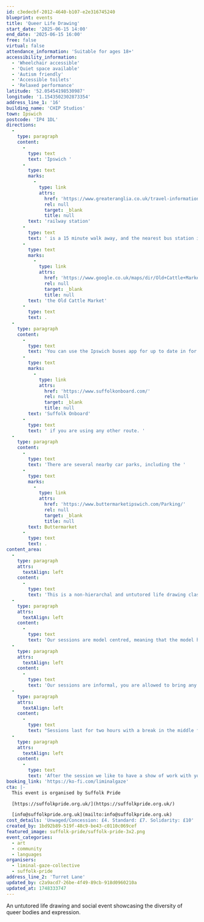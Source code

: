 ```yaml
---
id: c3edecbf-2012-4640-b107-e2e316745240
blueprint: events
title: 'Queer Life Drawing'
start_date: '2025-06-15 14:00'
end_date: '2025-06-15 16:00'
free: false
virtual: false
attendance_information: 'Suitable for ages 18+'
accessibility_information:
  - 'Wheelchair accessible'
  - 'Quiet space available'
  - 'Autism friendly'
  - 'Accessible toilets'
  - 'Relaxed performance'
latitude: '52.05454198530987'
longitude: '1.1543502302873354'
address_line_1: '16'
building_name: 'CHIP Studios'
town: Ipswich
postcode: 'IP4 1DL'
directions:
  -
    type: paragraph
    content:
      -
        type: text
        text: 'Ipswich '
      -
        type: text
        marks:
          -
            type: link
            attrs:
              href: 'https://www.greateranglia.co.uk/travel-information/station-information/ips'
              rel: null
              target: _blank
              title: null
        text: 'railway station'
      -
        type: text
        text: ' is a 15 minute walk away, and the nearest bus station is a two minute walk away at '
      -
        type: text
        marks:
          -
            type: link
            attrs:
              href: 'https://www.google.co.uk/maps/dir/Old+Cattle+Market,+Ipswich+IP4+1AE/CHIp+Studios/@52.0551775,1.1533895,18z/data=!4m14!4m13!1m5!1m1!1s0x47d9a02c8f4882f9:0xb6e69653139fe8f0!2m2!1d1.1547634!2d52.0559774!1m5!1m1!1s0x47d9a02c6ea3f9a5:0x1883cc62eb302ea6!2m2!1d1.1542664!2d52.054411!3e2?entry=ttu&g_ep=EgoyMDI1MDUwMy4wIKXMDSoJLDEwMjExNDUzSAFQAw%3D%3D'
              rel: null
              target: _blank
              title: null
        text: 'the Old Cattle Market'
      -
        type: text
        text: .
  -
    type: paragraph
    content:
      -
        type: text
        text: 'You can use the Ipswich buses app for up to date in for about bus timetables, you can also use '
      -
        type: text
        marks:
          -
            type: link
            attrs:
              href: 'https://www.suffolkonboard.com/'
              rel: null
              target: _blank
              title: null
        text: 'Suffolk Onboard'
      -
        type: text
        text: ' if you are using any other route. '
  -
    type: paragraph
    content:
      -
        type: text
        text: 'There are several nearby car parks, including the '
      -
        type: text
        marks:
          -
            type: link
            attrs:
              href: 'https://www.buttermarketipswich.com/Parking/'
              rel: null
              target: _blank
              title: null
        text: Buttermarket
      -
        type: text
        text: .
content_area:
  -
    type: paragraph
    attrs:
      textAlign: left
    content:
      -
        type: text
        text: 'This is a non-hierarchal and untutored life drawing class. Liminal Gaze host Queer Life drawing every month at CHiP studios with a new model each time to represent the diversity of the queer community.'
  -
    type: paragraph
    attrs:
      textAlign: left
    content:
      -
        type: text
        text: 'Our sessions are model centred, meaning that the model has full control of the space, they will bring props if they wish, create a playlist for us to enjoy together - whatever best represents how they experience their own queer identity.'
  -
    type: paragraph
    attrs:
      textAlign: left
    content:
      -
        type: text
        text: 'Our sessions are informal, you are allowed to bring any materials you wish, and connect with other attending artists during the session.'
  -
    type: paragraph
    attrs:
      textAlign: left
    content:
      -
        type: text
        text: "Sessions last for two hours with a break in the middle for your and the model's comfort."
  -
    type: paragraph
    attrs:
      textAlign: left
    content:
      -
        type: text
        text: 'After the session we like to have a show of work with your consent. And at close of session we like to make a trip to a local pub.'
booking_link: 'https://ko-fi.com/liminalgaze'
cta: |-
  This event is organised by Suffolk Pride

  [https://suffolkpride.org.uk/](https://suffolkpride.org.uk/)

  [info@suffolkpride.org.uk](mailto:info@suffolkpride.org.uk)
cost_details: 'Unwaged/Concession: £4. Standard: £7. Solidarity: £10'
created_by: 1bd92b89-519f-48c9-be43-c0110c069cef
featured_image: suffolk-pride/suffolk-pride-3x2.png
event_categories:
  - art
  - community
  - languages
organisers:
  - liminal-gaze-collective
  - suffolk-pride
address_line_2: 'Turret Lane'
updated_by: c2a9acd7-26be-4f49-89cb-918d0960210a
updated_at: 1748333747
---
```

An untutored life drawing and social event showcasing the diversity of queer bodies and expression.